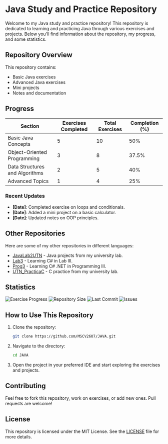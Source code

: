 # Java Study and Practice Repository

Welcome to my Java study and practice repository! This repository is dedicated to learning and practicing Java through various exercises and projects. Below you'll find information about the repository, my progress, and some statistics.

## Repository Overview

This repository contains:
- Basic Java exercises
- Advanced Java exercises
- Mini projects
- Notes and documentation

## Progress

| Section                      | Exercises Completed | Total Exercises | Completion (%) |
|------------------------------|---------------------|-----------------|----------------|
| Basic Java Concepts          | 5                   | 10              | 50%            |
| Object-Oriented Programming  | 3                   | 8               | 37.5%          |
| Data Structures and Algorithms | 2                 | 5               | 40%            |
| Advanced Topics              | 1                   | 4               | 25%            |

### Recent Updates

- **[Date]**: Completed exercise on loops and conditionals.
- **[Date]**: Added a mini project on a basic calculator.
- **[Date]**: Updated notes on OOP principles.

## Other Repositories

Here are some of my other repositories in different languages:

- [JavaLab2UTN](https://github.com/MSCV2607/JavaLab2UTN) - Java projects from my university lab.
- [Lab3](https://github.com/MSCV2607/Lab3) - Learning C# in Lab III.
- [Prog3](https://github.com/MSCV2607/Prog3) - Learning C# .NET in Programming III.
- [UTN_PracticaC](https://github.com/MSCV2607/UTN_PracticaC) - C practice from my university lab.

## Statistics

![Exercise Progress](https://img.shields.io/badge/Exercises%20Completed-11%2F27-brightgreen)
![Repository Size](https://img.shields.io/github/repo-size/MSCV2607/JAVA)
![Last Commit](https://img.shields.io/github/last-commit/MSCV2607/JAVA)
![Issues](https://img.shields.io/github/issues/MSCV2607/JAVA)

## How to Use This Repository

1. Clone the repository:
    ```bash
    git clone https://github.com/MSCV2607/JAVA.git
    ```
2. Navigate to the directory:
    ```bash
    cd JAVA
    ```
3. Open the project in your preferred IDE and start exploring the exercises and projects.

## Contributing

Feel free to fork this repository, work on exercises, or add new ones. Pull requests are welcome!

## License

This repository is licensed under the MIT License. See the [LICENSE](LICENSE) file for more details.
